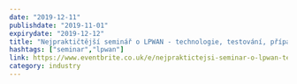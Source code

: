 ```yaml
---
date: "2019-12-11"
publishdate: "2019-11-01"
expirydate: "2019-12-12"
title: "Nejpraktičtější seminář o LPWAN - technologie, testování, případovky"
hashtags: ["seminar","lpwan"]
link: https://www.eventbrite.co.uk/e/nejpraktictejsi-seminar-o-lpwan-technologie-testovani-pripadovky-tickets-83548661295
category: industry
---
```

